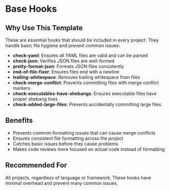 # Base Hooks

## Why Use This Template

These are essential hooks that should be included in every project. They handle basic file hygiene and prevent common issues:

- **check-yaml**: Ensures all YAML files are valid and can be parsed
- **check-json**: Verifies JSON files are well-formed
- **pretty-format-json**: Formats JSON files consistently
- **end-of-file-fixer**: Ensures files end with a newline
- **trailing-whitespace**: Removes trailing whitespace from files
- **check-merge-conflict**: Prevents committing files with merge conflict markers
- **check-executables-have-shebangs**: Ensures executable files have proper shebang lines
- **check-added-large-files**: Prevents accidentally committing large files

## Benefits

- Prevents common formatting issues that can cause merge conflicts
- Ensures consistent file formatting across the project
- Catches basic issues before they cause problems
- Makes code reviews more focused on actual code instead of formatting

## Recommended For

All projects, regardless of language or framework. These hooks have minimal overhead and prevent many common issues.
